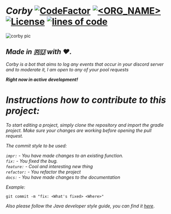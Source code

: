 # *Corby* [![CodeFactor](https://www.codefactor.io/repository/github/corby-dev/corby/badge)](https://www.codefactor.io/repository/github/corby-dev/corby) [![<ORG_NAME>](https://circleci.com/gh/corby-dev/corby.svg?style=svg)](https://circleci.com/gh/corby-dev/corby) [![License](https://img.shields.io/badge/License-BSD%203--Clause-blue.svg)](https://opensource.org/licenses/BSD-3-Clause) [![lines of code](https://img.shields.io/tokei/lines/github/corby-dev/corby)](https://github.com/corby-dev/corby)

![corby pic](https://raw.githubusercontent.com/d1snin/corby/dev/src/main/resources/corby-header.png)

## *Made in 🇷🇺 with ❤️.*

*Corby is a bot that aims to log any events that occur in your discord server and to moderate it, I am open to any of your pool requests*

***Right now in active development!***

# *Instructions how to contribute to this project:*

*To start editing a project, simply clone the repository and import the gradle project. Make sure your changes are working before opening the pull request.*

*The commit style to be used:*

*`impr:` - You have made changes to an existing function.*\
*`fix:` - You fixed the bug.*\
*`feature:` - Cool and interesting new thing*\
*`refactor:` - You refactor the project*\
*`docs:` - You have made changes to the documentation*

*Example:*

```shell
git commit -m "fix: <What's fixed> <Where>"
```

*Also please follow the Java developer style guide, you can find it [here](https://google.github.io/styleguide/javaguide.html)*.
